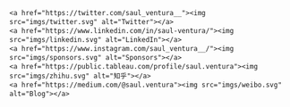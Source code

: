 <p align="center">

	<a href="https://twitter.com/saul_ventura__"><img src="imgs/twitter.svg" alt="Twitter"></a>
	<a href="https://www.linkedin.com/in/saul-ventura/"><img src="imgs/linkedin.svg" alt="LinkedIn"></a>
	<a href="https://www.instagram.com/saul_ventura__/"><img src="imgs/sponsors.svg" alt="Sponsors"></a>
	<a href="https://public.tableau.com/profile/saul.ventura"><img src="imgs/zhihu.svg" alt="知乎"></a>
	<a href="https://medium.com/@saul.ventura"><img src="imgs/weibo.svg" alt="Blog"></a>
</p>
